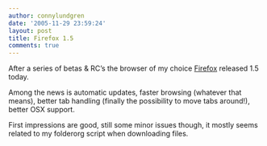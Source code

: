 ```yaml
---
author: connylundgren
date: '2005-11-29 23:59:24'
layout: post
title: Firefox 1.5
comments: true
---
```


After a series of betas & RC’s the browser of my choice
[Firefox](http://www.mozilla.com/firefox) released 1.5 today.

Among the news is automatic updates, faster browsing (whatever that means),
better tab handling (finally the possibility to move tabs around!), better OSX
support.

First impressions are good, still some minor issues though, it mostly seems
related to my folderorg script when downloading files.

